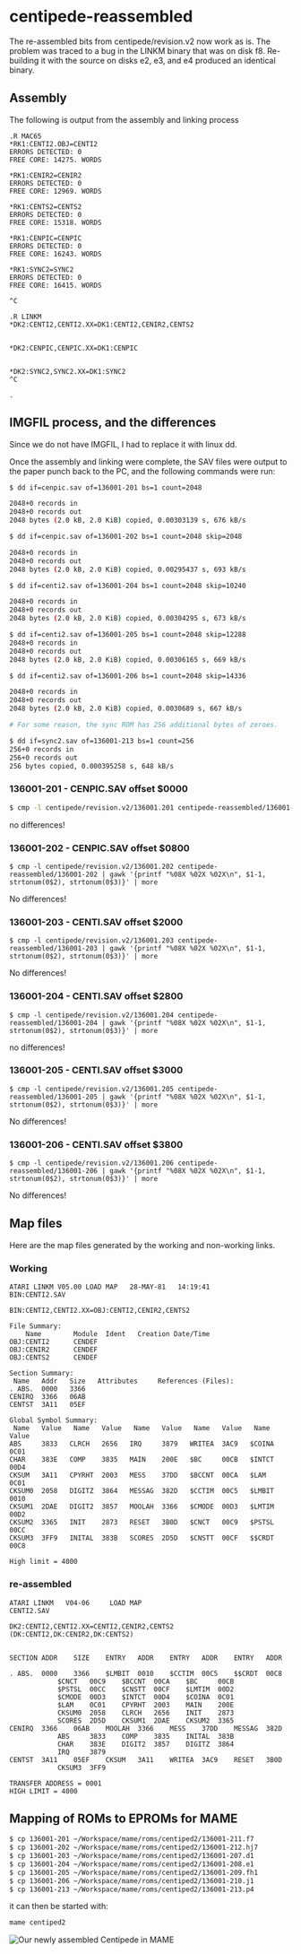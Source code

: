 # centipede-reassembled

The re-assembled bits from centipede/revision.v2 now work as is. The problem was traced to a bug in the LINKM binary that was on disk f8. Re-building it with the source on disks e2, e3, and e4 produced an identical binary.

## Assembly

The following is output from the assembly and linking process

```
.R MAC65
*RK1:CENTI2.OBJ=CENTI2
ERRORS DETECTED: 0
FREE CORE: 14275. WORDS

*RK1:CENIR2=CENIR2
ERRORS DETECTED: 0
FREE CORE: 12969. WORDS

*RK1:CENTS2=CENTS2
ERRORS DETECTED: 0
FREE CORE: 15318. WORDS

*RK1:CENPIC=CENPIC
ERRORS DETECTED: 0
FREE CORE: 16243. WORDS

*RK1:SYNC2=SYNC2
ERRORS DETECTED: 0
FREE CORE: 16415. WORDS

^C

.R LINKM
*DK2:CENTI2,CENTI2.XX=DK1:CENTI2,CENIR2,CENTS2


*DK2:CENPIC,CENPIC.XX=DK1:CENPIC


*DK2:SYNC2,SYNC2.XX=DK1:SYNC2
^C

.
```

## IMGFIL process, and the differences

Since we do not have IMGFIL, I had to replace it with linux dd.

Once the assembly and linking were complete, the SAV files were output to the paper punch back to the PC, and the following commands were run:

```sh
$ dd if=cenpic.sav of=136001-201 bs=1 count=2048

2048+0 records in
2048+0 records out
2048 bytes (2.0 kB, 2.0 KiB) copied, 0.00303139 s, 676 kB/s

$ dd if=cenpic.sav of=136001-202 bs=1 count=2048 skip=2048 

2048+0 records in
2048+0 records out
2048 bytes (2.0 kB, 2.0 KiB) copied, 0.00295437 s, 693 kB/s

$ dd if=centi2.sav of=136001-204 bs=1 count=2048 skip=10240

2048+0 records in
2048+0 records out
2048 bytes (2.0 kB, 2.0 KiB) copied, 0.00304295 s, 673 kB/s

$ dd if=centi2.sav of=136001-205 bs=1 count=2048 skip=12288
2048+0 records in
2048+0 records out
2048 bytes (2.0 kB, 2.0 KiB) copied, 0.00306165 s, 669 kB/s

$ dd if=centi2.sav of=136001-206 bs=1 count=2048 skip=14336

2048+0 records in
2048+0 records out
2048 bytes (2.0 kB, 2.0 KiB) copied, 0.0030689 s, 667 kB/s

# For some reason, the sync ROM has 256 additional bytes of zeroes.

$ dd if=sync2.sav of=136001-213 bs=1 count=256
256+0 records in
256+0 records out
256 bytes copied, 0.000395258 s, 648 kB/s
```

### 136001-201 - CENPIC.SAV offset $0000

```sh
$ cmp -l centipede/revision.v2/136001.201 centipede-reassembled/136001-201 | gawk '{printf "%08X %02X %02X\n", $1-1, strtonum(0$2), strtonum(0$3)}' | more
```

no differences!

### 136001-202 - CENPIC.SAV offset $0800

```
$ cmp -l centipede/revision.v2/136001.202 centipede-reassembled/136001-202 | gawk '{printf "%08X %02X %02X\n", $1-1, strtonum(0$2), strtonum(0$3)}' | more
```

No differences!

### 136001-203 - CENTI.SAV offset $2000

```
$ cmp -l centipede/revision.v2/136001.203 centipede-reassembled/136001-203 | gawk '{printf "%08X %02X %02X\n", $1-1, strtonum(0$2), strtonum(0$3)}' | more
```

No differences!

### 136001-204 - CENTI.SAV offset $2800

```
$ cmp -l centipede/revision.v2/136001.204 centipede-reassembled/136001-204 | gawk '{printf "%08X %02X %02X\n", $1-1, strtonum(0$2), strtonum(0$3)}' | more
```

no differences!

### 136001-205 - CENTI.SAV offset $3000

```
$ cmp -l centipede/revision.v2/136001.205 centipede-reassembled/136001-205 | gawk '{printf "%08X %02X %02X\n", $1-1, strtonum(0$2), strtonum(0$3)}' | more
```

No differences!

### 136001-206 - CENTI.SAV offset $3800

```
$ cmp -l centipede/revision.v2/136001.206 centipede-reassembled/136001-206 | gawk '{printf "%08X %02X %02X\n", $1-1, strtonum(0$2), strtonum(0$3)}' | more
```

No differences!

## Map files

Here are the map files generated by the working and non-working links.

### Working

```
ATARI LINKM V05.00 LOAD MAP   28-MAY-81   14:19:41
BIN:CENTI2.SAV

BIN:CENTI2,CENTI2.XX=OBJ:CENTI2,CENIR2,CENTS2

File Summary:
    Name        Module  Ident   Creation Date/Time
OBJ:CENTI2      CENDEF
OBJ:CENIR2      CENDEF
OBJ:CENTS2      CENDEF

Section Summary:
 Name   Addr   Size   Attributes     References (Files):
. ABS.  0000   3366
CENIRQ  3366   06AB
CENTST  3A11   05EF

Global Symbol Summary:
 Name   Value   Name   Value   Name   Value   Name   Value   Name   Value
ABS     3833   CLRCH   2656   IRQ     3879   WRITEA  3AC9   $COINA  0C01
CHAR    383E   COMP    3835   MAIN    200E   $BC     00CB   $INTCT  00D4
CKSUM   3A11   CPYRHT  2003   MESS    37DD   $BCCNT  00CA   $LAM    0C01
CKSUM0  2058   DIGITZ  3864   MESSAG  382D   $CCTIM  00C5   $LMBIT  0010
CKSUM1  2DAE   DIGIT2  3857   MOOLAH  3366   $CMODE  00D3   $LMTIM  00D2
CKSUM2  3365   INIT    2873   RESET   3B0D   $CNCT   00C9   $PSTSL  00CC
CKSUM3  3FF9   INITAL  383B   SCORES  2D5D   $CNSTT  00CF   $$CRDT  00C8

High limit = 4000
```

### re-assembled

```
ATARI LINKM   V04-06     LOAD MAP 
CENTI2.SAV		

DK2:CENTI2,CENTI2.XX=CENTI2,CENIR2,CENTS2
(DK:CENTI2,DK:CENIR2,DK:CENTS2)


SECTION ADDR    SIZE    ENTRY   ADDR    ENTRY   ADDR    ENTRY   ADDR

. ABS.	0000	3366	$LMBIT	0010	$CCTIM	00C5	$$CRDT	00C8	
			$CNCT 	00C9	$BCCNT	00CA	$BC   	00CB	
			$PSTSL	00CC	$CNSTT	00CF	$LMTIM	00D2	
			$CMODE	00D3	$INTCT	00D4	$COINA	0C01	
			$LAM  	0C01	CPYRHT	2003	MAIN  	200E	
			CKSUM0	2058	CLRCH 	2656	INIT  	2873	
			SCORES	2D5D	CKSUM1	2DAE	CKSUM2	3365	
CENIRQ	3366	06AB	MOOLAH	3366	MESS  	37DD	MESSAG	382D	
			ABS   	3833	COMP  	3835	INITAL	383B	
			CHAR  	383E	DIGIT2	3857	DIGITZ	3864	
			IRQ   	3879	
CENTST	3A11	05EF	CKSUM 	3A11	WRITEA	3AC9	RESET 	3B0D	
			CKSUM3	3FF9	

TRANSFER ADDRESS = 0001	
HIGH LIMIT = 4000	
```

## Mapping of ROMs to EPROMs for MAME

```sh
$ cp 136001-201 ~/Workspace/mame/roms/centiped2/136001-211.f7
$ cp 136001-202 ~/Workspace/mame/roms/centiped2/136001-212.hj7
$ cp 136001-203 ~/Workspace/mame/roms/centiped2/136001-207.d1
$ cp 136001-204 ~/Workspace/mame/roms/centiped2/136001-208.e1
$ cp 136001-205 ~/Workspace/mame/roms/centiped2/136001-209.fh1
$ cp 136001-206 ~/Workspace/mame/roms/centiped2/136001-210.j1
$ cp 136001-213 ~/Workspace/mame/roms/centiped2/136001-213.p4
```

it can then be started with:

```sh
mame centiped2
```
![Our newly assembled Centipede in MAME](centiped2.png)
